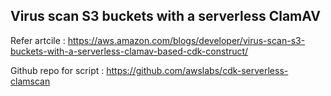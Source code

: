 ## Virus scan S3 buckets with a serverless ClamAV 

Refer artcile : https://aws.amazon.com/blogs/developer/virus-scan-s3-buckets-with-a-serverless-clamav-based-cdk-construct/

Github repo for script : https://github.com/awslabs/cdk-serverless-clamscan
